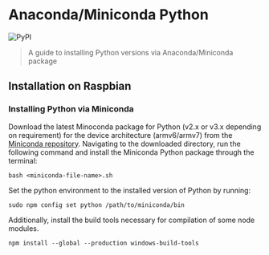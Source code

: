 # Anaconda/Miniconda Python

![PyPI](https://img.shields.io/pypi/pyversions/Django.svg?style=flat-square)

> A guide to installing Python versions via Anaconda/Miniconda package

## Installation on Raspbian

### Installing Python via Miniconda 

Download the latest Minoconda package for Python (v2.x or v3.x depending on requirement) for the device architecture (armv6/armv7) from the [Miniconda repository](https://repo.continuum.io/miniconda/). Navigating to the downloaded directory, run the following command and install the Miniconda Python package through the terminal:

```
bash <miniconda-file-name>.sh
```

Set the python environment to the installed version of Python by running:

```
sudo npm config set python /path/to/miniconda/bin
```

Additionally, install the build tools necessary for compilation of some node modules.

```
npm install --global --production windows-build-tools
